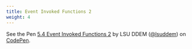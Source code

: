 ```yaml
---
title: Event Invoked Functions 2
weight: 4
---
```



<p data-height="600" data-theme-id="33744" data-slug-hash="16391b18662b0aac31d057786438e320" data-default-tab="js" data-user="lsuddem" data-embed-version="2" data-pen-title="5.4 Event Invoked Functions 2" data-editable="true" class="codepen">See the Pen <a href="https://codepen.io/lsuddem/pen/KKQJxQo/16391b18662b0aac31d057786438e320?editors=1011">5.4 Event Invoked Functions 2</a> by LSU DDEM (<a href="https://codepen.io/lsuddem">@lsuddem</a>) on <a href="https://codepen.io">CodePen</a>.</p>
<script async src="https://static.codepen.io/assets/embed/ei.js"></script>
